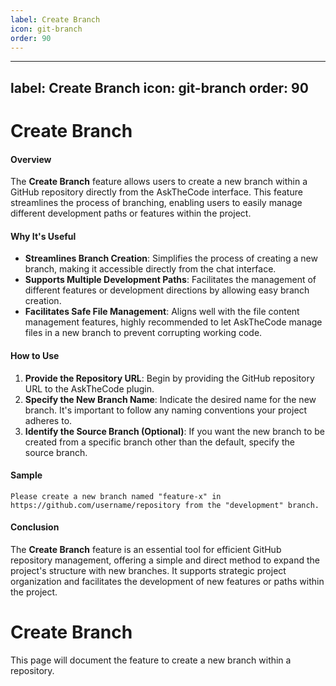```yaml
---
label: Create Branch
icon: git-branch
order: 90
---
```

---
label: Create Branch
icon: git-branch
order: 90
---

# Create Branch

#### Overview

The **Create Branch** feature allows users to create a new branch within a GitHub repository directly from the AskTheCode interface. This feature streamlines the process of branching, enabling users to easily manage different development paths or features within the project.

#### Why It's Useful

- **Streamlines Branch Creation**: Simplifies the process of creating a new branch, making it accessible directly from the chat interface.
- **Supports Multiple Development Paths**: Facilitates the management of different features or development directions by allowing easy branch creation.
- **Facilitates Safe File Management**: Aligns well with the file content management features, highly recommended to let AskTheCode manage files in a new branch to prevent corrupting working code.

#### How to Use

1. **Provide the Repository URL**: Begin by providing the GitHub repository URL to the AskTheCode plugin.
2. **Specify the New Branch Name**: Indicate the desired name for the new branch. It's important to follow any naming conventions your project adheres to.
3. **Identify the Source Branch (Optional)**: If you want the new branch to be created from a specific branch other than the default, specify the source branch.

#### Sample

```prompt
Please create a new branch named "feature-x" in https://github.com/username/repository from the "development" branch.
```

#### Conclusion

The **Create Branch** feature is an essential tool for efficient GitHub repository management, offering a simple and direct method to expand the project's structure with new branches. It supports strategic project organization and facilitates the development of new features or paths within the project.


# Create Branch

This page will document the feature to create a new branch within a repository.
